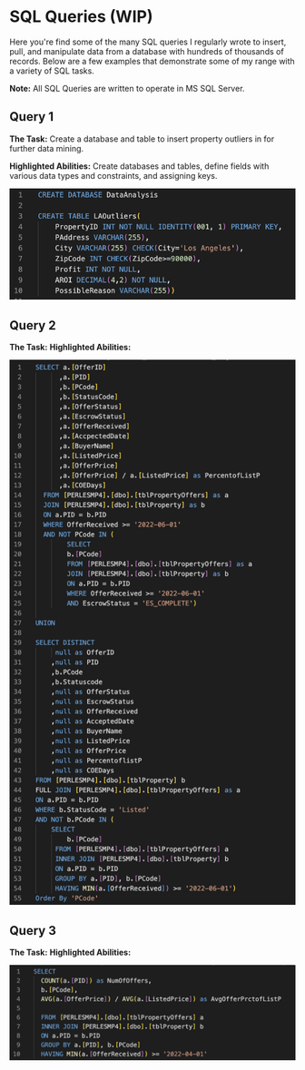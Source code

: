 # SQL Queries (WIP)

Here you're find some of the many SQL queries I regularly wrote to insert, pull, and manipulate data from a database with hundreds of thousands of records. Below are a few examples that demonstrate some of my range with a variety of SQL tasks.

**Note:** All SQL Queries are written to operate in MS SQL Server.


## Query 1
**The Task:** Create a database and table to insert property outliers in for further data mining. <br />

**Highlighted Abilities:** Create databases and tables, define fields with various data types and constraints, and assigning keys.

![alt text](https://github.com/asilich123/Resume_Projects/blob/main/SQL/Images/Create%20Database%20%2B%20Constraints.png?raw=true)

## Query 2
**The Task:** 
**Highlighted Abilities:** 

![alt text](https://github.com/asilich123/Resume_Projects/blob/main/SQL/Images/SubQueries%20%2B%20Union.png?raw=true)

## Query 3
**The Task:** 
**Highlighted Abilities:** 

![alt text](https://github.com/asilich123/Resume_Projects/blob/main/SQL/Images/Group%20By%20%2B%20Aggregate%20Functions.png?raw=true)